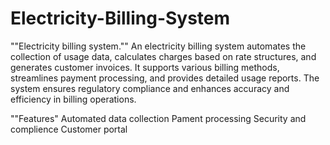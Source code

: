 # Electricity-Billing-System
""Electricity billing system.""
An electricity billing system automates the collection of usage data, calculates charges based on rate structures, and generates customer invoices. It supports various billing methods, streamlines payment processing, and provides detailed usage reports. The system ensures regulatory compliance and enhances accuracy and efficiency in billing operations.

""Features"
Automated data collection 
Pament processing
Security and complience
Customer portal

